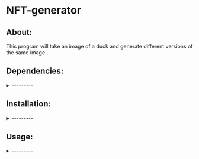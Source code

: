 # NFT-generator

## About:
This program will take an image of a duck and generate different versions of the same image...


## Dependencies:
<details>
<summary>---------</summary>
<br>
- Python 3.7+

Python Libraries Required:

- numpy
- pillow
</details>

## Installation:
<details>
<summary>---------</summary>
<br>
1. Install numpy and pillow using pip:
```
pip install numpy
pip install pillow
```

2. Clone the repo:
```
git clone https://github.com/poonchoi/nft-generator
```
</details>

## Usage:
<details>
<summary>---------</summary>
 - Run `image-generator.py`
```
python image-generator.py
```
- The generated images will then appear in the `Images` folder
</details>